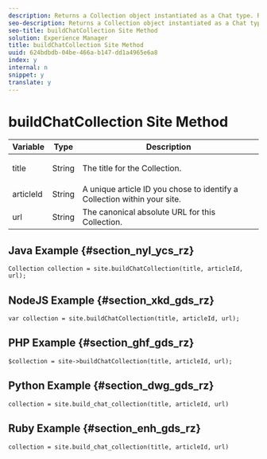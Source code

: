 ```yaml
---
description: Returns a Collection object instantiated as a Chat type. Run create_or_update() from the Collection object to complete the build process.
seo-description: Returns a Collection object instantiated as a Chat type. Run create_or_update() from the Collection object to complete the build process.
seo-title: buildChatCollection Site Method
solution: Experience Manager
title: buildChatCollection Site Method
uuid: 624bdbdb-04be-466a-b147-dd1a4965e6a8
index: y
internal: n
snippet: y
translate: y
---
```


# buildChatCollection Site Method


<table id="properties_gq4_jyf_5y" class="simpletable properties" cellpadding="4" cellspacing="0"> 
 <thead class="prophead sthead"> 
  <th class="proptypehd"> Variable </th> 
  <th class="propvaluehd"> Type </th> 
  <th class="propdeschd"> Description </th> 
 </thead> 
 <tr class="property strow"> 
  <td class="proptype stentry"> <span class="varname"> title </span> </td> 
  <td class="propvalue stentry"> String </td> 
  <td class="propdesc stentry"> <p>The title for the Collection.</p> </td> 
 </tr> 
 <tr class="property strow"> 
  <td class="proptype stentry"> <span class="varname"> articleId </span> </td> 
  <td class="propvalue stentry"> String </td> 
  <td class="propdesc stentry"> A unique article ID you chose to identify a Collection within your site. </td> 
 </tr> 
 <tr class="property strow"> 
  <td class="proptype stentry"> <span class="varname"> url </span> </td> 
  <td class="propvalue stentry"> String </td> 
  <td class="propdesc stentry"> The canonical absolute URL for this Collection. </td> 
 </tr> 
</table>


## Java Example {#section_nyl_ycs_rz}


```
Collection collection = site.buildChatCollection(title, articleId, url); 

```

## NodeJS Example {#section_xkd_gds_rz}


```
var collection = site.buildChatCollection(title, articleId, url); 

```

## PHP Example {#section_ghf_gds_rz}


```
$collection = site->buildChatCollection(title, articleId, url); 

```

## Python Example {#section_dwg_gds_rz}


```
collection = site.build_chat_collection(title, articleId, url) 

```

## Ruby Example {#section_enh_gds_rz}


```
collection = site.build_chat_collection(title, articleId, url)
```
